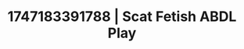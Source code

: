 ---
categories:
- Cuckold kink
- Erotic art direction
- Consent-based play
- MILF
- Delicate restraint
image: /assets/images/1747183391788.jpg
layout: post
seo:
  description: Featured content with high-quality ABDL Play, Scat Fetish. HD images
    available.
  keywords: ABDL Play, Scat Fetish
  og_image: /assets/images/1747183391788.jpg
  schema_type: VisualArtwork
tags:
- '#1747183391788'
- ABDL Play
- Scat Fetish
title: 1747183391788 | Scat Fetish ABDL Play
---